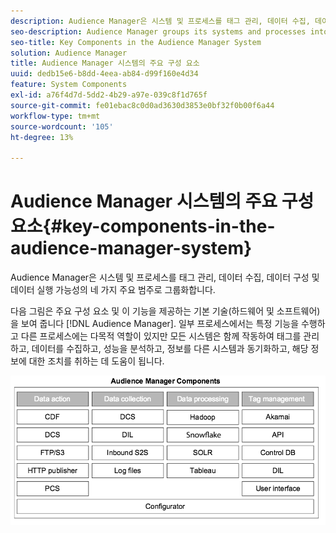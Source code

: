 ```yaml
---
description: Audience Manager은 시스템 및 프로세스를 태그 관리, 데이터 수집, 데이터 구성 및 데이터 실행 가능성의 네 가지 주요 범주로 그룹화합니다.
seo-description: Audience Manager groups its systems and processes into four main categories  tag management, data collection, data organization, and data actionability.
seo-title: Key Components in the Audience Manager System
solution: Audience Manager
title: Audience Manager 시스템의 주요 구성 요소
uuid: dedb15e6-b8dd-4eea-ab84-d99f160e4d34
feature: System Components
exl-id: a76f4d7d-5dd2-4b29-a97e-039c8f1d765f
source-git-commit: fe01ebac8c0d0ad3630d3853e0bf32f0b00f6a44
workflow-type: tm+mt
source-wordcount: '105'
ht-degree: 13%

---
```


# Audience Manager 시스템의 주요 구성 요소{#key-components-in-the-audience-manager-system}

Audience Manager은 시스템 및 프로세스를 태그 관리, 데이터 수집, 데이터 구성 및 데이터 실행 가능성의 네 가지 주요 범주로 그룹화합니다.

<!-- 

c_compstack.xml

 -->

다음 그림은 주요 구성 요소 및 이 기능을 제공하는 기본 기술(하드웨어 및 소프트웨어)을 보여 줍니다 [!DNL Audience Manager]. 일부 프로세스에서는 특정 기능을 수행하고 다른 프로세스에는 다목적 역할이 있지만 모든 시스템은 함께 작동하여 태그를 관리하고, 데이터를 수집하고, 성능을 분석하고, 정보를 다른 시스템과 동기화하고, 해당 정보에 대한 조치를 취하는 데 도움이 됩니다.

![](assets/components.png)
